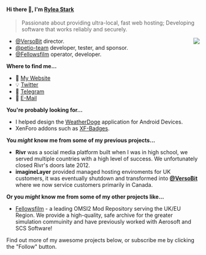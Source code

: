 #### Hi there 👋, I'm [Rylea Stark](https://ryleastark.com)

> Passionate about providing ultra-local, fast web hosting; Developing software that works reliably and securely. 

<img src="https://github-readme-stats-mrdulin.vercel.app/api?username=ryleastark&show_icons=true&hide_border=true&count_private=true&theme=cobalt&hide=stars" align="right">

- [@VersoBit](https://github.com/VersoBit) director.
- [@petio-team](https://github.com/petio-team) developer, tester, and sponsor.
- [@Fellowsfilm](https://github.com/Fellowsfilm) operator, developer.

**Where to find me...**

- :iphone: [My Website](https://ryleastark.com)
- :bulb: [Twitter](https://twitter.com/RyleaStark)
- :mega: [Telegram](https://t.me/s/RyleaStark)
- :email: [E-Mail](mailto:me_at_ryleastark_com)

**You're probably looking for...**

- I helped design the [WeatherDoge](https://github.com/VersoBit/WeatherDoge) application for Android Devices.
- XenForo addons such as [XF-Badges](https://github.com/VersoBit/XF-Badges).

**You _might_ know me from some of my previous projects...**

- **Rivr** was a social media platform built when I was in high school, we served multiple countries with a high level of success. We unfortunately closed Rivr's doors late 2012.
- **imagineLayer** provided managed hosting enviroments for UK customers, it was eventually shutdown and transformed into **[@VersoBit](https://github.com/VersoBit)** where we now service customers primarily in Canada.

**Or you _might_ know me from some of my other projects like...**
- [Fellowsfilm](https://fellowsfilm.com/) - a leading OMSI2 Mod Repository serving the UK/EU Region. We provide a high-quality, safe archive for the greater simulation commuinity and have previously worked with Aerosoft and SCS Software!

Find out more of my awesome projects below, or subscribe me by clicking the "Follow" button.
